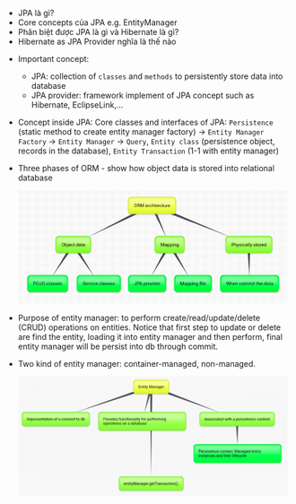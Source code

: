 - JPA là gì?
- Core concepts của JPA e.g. EntityManager
- Phân biệt được JPA là gì và Hibernate là gì?
- Hibernate as JPA Provider nghĩa là thế nào

+ Important concept: 
  + JPA: collection of `classes` and `methods` to persistently store data into database
  + JPA provider: framework implement of JPA concept such as Hibernate, EclipseLink,...

+ Concept inside JPA: Core classes and interfaces of JPA: `Persistence` (static method to create entity manager factory) -> `Entity Manager Factory` -> `Entity Manager` -> `Query`, `Entity class` (persistence object, records in the database), `Entity Transaction` (1-1 with entity manager)

+ Three phases of ORM - show how object data is stored into relational database
  <div align="center">
    <img src="media/orm-architect.png" />
  </div>

+ Purpose of entity manager: to perform create/read/update/delete (CRUD) operations on entities. Notice that first step to update or delete are find the entity, loading it into entity manager and then perform, final entity manager will be persist into db through commit.

+ Two kind of entity manager: container-managed, non-managed.
  <div align="center">
    <img src="media/entity-manager.png" />
  </div>
